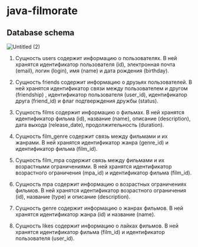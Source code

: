 # java-filmorate

## Database schema

![Untitled (2)](https://github.com/koalannette/java-filmorate/assets/113180456/2379bbea-8516-486b-864e-eaafff19e0c8)

1. Сущность users содержит информацию о пользователях. В ней хранятся идентификатор пользователя (id), электронная почта (email), логин (login), имя (name) и дата рождения (birthday).

2. Сущность friends содержит информацию о друзьях пользователей. В ней хранятся идентификатор связи между пользователем и другом (friendship) , идентификатор пользователя (user_id), идентификатор друга (friend_id) и флаг подтверждения дружбы (status).

3. Сущность films содержит информацию о фильмах. В ней хранятся идентификатор фильма (id), название (name), описание (description), дата выхода (release_date), продолжительность (duration).

4. Сущность film_genre содержит связь между фильмами и их жанрами. В ней хранятся идентификатор жанра (genre_id) и идентификатор фильма (film_id).

5. Сущность film_mpa содержит связь между фильмами и их возрастными ограничениями. В ней хранятся идентификатор возрастного ограничения (mpa_id) и идентификатор фильма (film_id).

6. Сущность mpa содержит информацию о возрастных ограничениях фильмов. В ней хранятся идентификатор возрастного ограничения (id), название (type) и описание (description).

7. Сущность genre содержит информацию о жанрах фильмов. В ней хранятся идентификатор жанра (id) и название (name).

8. Сущность likes содержит информацию о лайках фильмов. В ней хранятся идентификатор фильма (film_id) и идентификатор пользователя (user_id).
